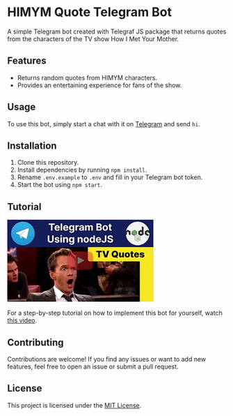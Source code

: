 # HIMYM Quote Telegram Bot

A simple Telegram bot created with Telegraf JS package that returns quotes from the characters of the TV show How I Met Your Mother.

## Features

- Returns random quotes from HIMYM characters.
- Provides an entertaining experience for fans of the show.

## Usage

To use this bot, simply start a chat with it on [Telegram](https://t.me/HIMYMquotes_bot) and send `hi`.

## Installation

1. Clone this repository.
2. Install dependencies by running `npm install`.
3. Rename `.env.example` to `.env` and fill in your Telegram bot token.
4. Start the bot using `npm start`.

## Tutorial

[![HIMYM Quote Telegram Bot](/thumbnail.png)](https://youtu.be/b6Wk4_VBv_0?si=X_SJKXvgLfujtikX)

For a step-by-step tutorial on how to implement this bot for yourself, watch [this video](https://youtu.be/b6Wk4_VBv_0?si=X_SJKXvgLfujtikX).

## Contributing

Contributions are welcome! If you find any issues or want to add new features, feel free to open an issue or submit a pull request.

## License

This project is licensed under the [MIT License](link_to_license).

